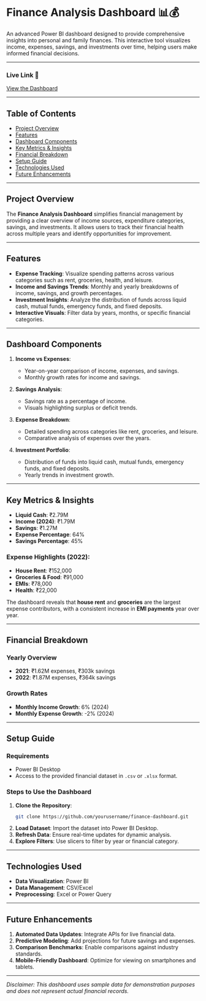 # **Finance Analysis Dashboard** 📊💰

An advanced Power BI dashboard designed to provide comprehensive insights into personal and family finances. This interactive tool visualizes income, expenses, savings, and investments over time, helping users make informed financial decisions.

---

### **Live Link** 🔗  
[View the Dashboard](https://app.powerbi.com/reportEmbed?reportId=5fadf9ad-7523-4ad9-98ce-a4831e44a479&autoAuth=true&ctid=5eafb13a-8bcd-462a-9e16-58810b6f2460)

---

## **Table of Contents**

- [Project Overview](#project-overview)  
- [Features](#features)  
- [Dashboard Components](#dashboard-components)  
- [Key Metrics & Insights](#key-metrics--insights)  
- [Financial Breakdown](#financial-breakdown)  
- [Setup Guide](#setup-guide)  
- [Technologies Used](#technologies-used)  
- [Future Enhancements](#future-enhancements)  

---

## **Project Overview**

The **Finance Analysis Dashboard** simplifies financial management by providing a clear overview of income sources, expenditure categories, savings, and investments. It allows users to track their financial health across multiple years and identify opportunities for improvement.

---

## **Features**

- **Expense Tracking**: Visualize spending patterns across various categories such as rent, groceries, health, and leisure.  
- **Income and Savings Trends**: Monthly and yearly breakdowns of income, savings, and growth percentages.  
- **Investment Insights**: Analyze the distribution of funds across liquid cash, mutual funds, emergency funds, and fixed deposits.  
- **Interactive Visuals**: Filter data by years, months, or specific financial categories.  

---

## **Dashboard Components**

1. **Income vs Expenses**:  
   - Year-on-year comparison of income, expenses, and savings.  
   - Monthly growth rates for income and savings.  

2. **Savings Analysis**:  
   - Savings rate as a percentage of income.  
   - Visuals highlighting surplus or deficit trends.  

3. **Expense Breakdown**:  
   - Detailed spending across categories like rent, groceries, and leisure.  
   - Comparative analysis of expenses over the years.  

4. **Investment Portfolio**:  
   - Distribution of funds into liquid cash, mutual funds, emergency funds, and fixed deposits.  
   - Yearly trends in investment growth.  

---

## **Key Metrics & Insights**

- **Liquid Cash**: ₹2.79M  
- **Income (2024)**: ₹1.79M  
- **Savings**: ₹1.27M  
- **Expense Percentage**: 64%  
- **Savings Percentage**: 45%  

### **Expense Highlights (2022)**:  
- **House Rent**: ₹152,000  
- **Groceries & Food**: ₹91,000  
- **EMIs**: ₹78,000  
- **Health**: ₹22,000  

The dashboard reveals that **house rent** and **groceries** are the largest expense contributors, with a consistent increase in **EMI payments** year over year.

---

## **Financial Breakdown**

### **Yearly Overview**  
- **2021**: ₹1.62M expenses, ₹303k savings  
- **2022**: ₹1.87M expenses, ₹364k savings  

### **Growth Rates**  
- **Monthly Income Growth**: 6% (2024)  
- **Monthly Expense Growth**: -2% (2024)  

---

## **Setup Guide**

### **Requirements**  
- Power BI Desktop  
- Access to the provided financial dataset in `.csv` or `.xlsx` format.  

### **Steps to Use the Dashboard**  

1. **Clone the Repository**:  
   ```bash  
   git clone https://github.com/yourusername/finance-dashboard.git  
   ```  
2. **Load Dataset**: Import the dataset into Power BI Desktop.  
3. **Refresh Data**: Ensure real-time updates for dynamic analysis.  
4. **Explore Filters**: Use slicers to filter by year or financial category.  

---

## **Technologies Used**

- **Data Visualization**: Power BI  
- **Data Management**: CSV/Excel  
- **Preprocessing**: Excel or Power Query  

---

## **Future Enhancements**

1. **Automated Data Updates**: Integrate APIs for live financial data.  
2. **Predictive Modeling**: Add projections for future savings and expenses.  
3. **Comparison Benchmarks**: Enable comparisons against industry standards.  
4. **Mobile-Friendly Dashboard**: Optimize for viewing on smartphones and tablets.  

---

*Disclaimer: This dashboard uses sample data for demonstration purposes and does not represent actual financial records.*